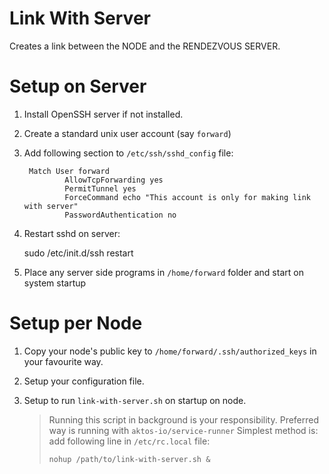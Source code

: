 # Link With Server

Creates a link between the NODE and the RENDEZVOUS SERVER.

# Setup on Server

1. Install OpenSSH server if not installed.
2. Create a standard unix user account (say `forward`)
3. Add following section to `/etc/ssh/sshd_config` file:

        Match User forward
                AllowTcpForwarding yes
                PermitTunnel yes
                ForceCommand echo "This account is only for making link with server"
                PasswordAuthentication no


4. Restart sshd on server:

      sudo /etc/init.d/ssh restart

5. Place any server side programs in `/home/forward` folder and start on system startup


# Setup per Node

1. Copy your node's public key to `/home/forward/.ssh/authorized_keys` in your favourite way.
2. Setup your configuration file.
3. Setup to run `link-with-server.sh` on startup on node.

    > Running this script in background is your responsibility.
    > Preferred way is running with `aktos-io/service-runner`
    > Simplest method is: add following line in `/etc/rc.local` file:
    >
    >     nohup /path/to/link-with-server.sh &
    >
